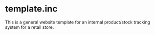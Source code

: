 ﻿# template.inc
 This is a general website template for an internal product/stock tracking system for a retail store.
